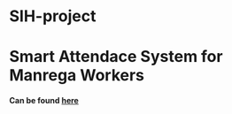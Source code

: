 # SIH-project
# Smart Attendace System for Manrega Workers

<h4>Can be found <a href = "http://pantomimical-finish.000webhostapp.com/home.php">here</a></h4>
